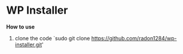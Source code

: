 # WP Installer

**How to use**

1. clone the code `sudo git clone https://github.com/radon1284/wp-installer.git'

